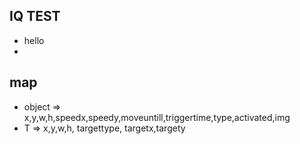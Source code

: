 ## IQ TEST 
- hello
- 
## map 
- object => x,y,w,h,speedx,speedy,moveuntill,triggertime,type,activated,img
- T => x,y,w,h, targettype, targetx,targety